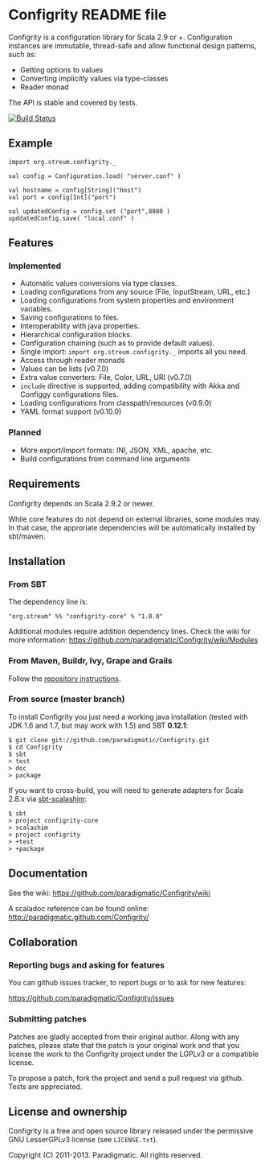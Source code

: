 # Configrity README file #

Configrity is a configuration library for Scala 2.9 or
+. Configuration instances are immutable, thread-safe and allow
functional design patterns, such as:

  - Getting options to values
  - Converting implicitly values via type-classes
  - Reader monad

The API is stable and covered by tests.

[![Build Status](https://secure.travis-ci.org/paradigmatic/Configrity.png)](http://travis-ci.org/paradigmatic/Configrity)

## Example ##

    import org.streum.configrity._
    
    val config = Configuration.load( "server.conf" )

    val hostname = config[String]("host")
    val port = config[Int]("port")

    val updatedConfig = config.set ("port",8080 )
    upddatedConfig.save( "local.conf" )	

## Features ##

### Implemented ###

  - Automatic values conversions via type classes.
  - Loading configurations from any source (File, InputStream, URL, etc.)
  - Loading configurations from system properties and environment variables.
  - Saving configurations to files.
  - Interoperability with java properties.
  - Hierarchical configuration blocks.
  - Configuration chaining (such as to provide default values).
  - Single import: `import org.streum.configrity._` imports all you need.
  - Access through reader monads
  - Values can be lists (v0.7.0)
  - Extra value converters: File, Color, URL, URI (v0.7.0)
  - `include` directive is supported, adding compatibility with Akka and
     Configgy configurations files.
  - Loading configurations from classpath/resources (v0.9.0)
  - YAML format support (v0.10.0)

### Planned ###
  
  - More export/Import formats: INI, JSON, XML, apache, etc.
  - Build configurations from command line arguments

## Requirements ##

Configrity depends on Scala 2.9.2 or newer.

While core features do not depend on external libraries, some modules
may. In that case, the approriate dependencies will be automatically
installed by sbt/maven.

## Installation ##

### From SBT ###

The dependency line is:

    "org.streum" %% "configrity-core" % "1.0.0"

Additional modules require addition dependency lines. Check the wiki
for more information:
<https://github.com/paradigmatic/Configrity/wiki/Modules>

### From Maven, Buildr, Ivy, Grape and Grails ###

Follow the [repository instructions](http://search.maven.org/#artifactdetails|org.streum|configrity-core_2.10|1.0.0|jar).
    

### From source (master branch) ###

To install Configrity you just need a working java installation (tested with
JDK 1.6 and 1.7, but may work with 1.5) and SBT **0.12.1**:

    $ git clone git://github.com/paradigmatic/Configrity.git
    $ cd Configrity
    $ sbt
    > test
    > doc
    > package

If you want to cross-build, you will need to generate adapters for Scala 2.8.x
via [sbt-scalashim](https://github.com/sbt/sbt-scalashim):

    $ sbt
    > project configrity-core
    > scalashim
    > project configrity
    > +test
    > +package

## Documentation ##

See the wiki: <https://github.com/paradigmatic/Configrity/wiki>

A scaladoc reference can be found online: 
<http://paradigmatic.github.com/Configrity/>

## Collaboration

### Reporting bugs and asking for features

You can github issues tracker, to report bugs or to ask for new features:

https://github.com/paradigmatic/Configrity/issues

### Submitting patches

Patches are gladly accepted from their original author. Along with any
patches, please state that the patch is your original work and that
you license the work to the Configrity project under the LGPLv3 or
a compatible license.

To propose a patch, fork the project and send a pull request via
github. Tests are appreciated.

## License and ownership ##

Configrity is a free and open source library released under the
permissive GNU LesserGPLv3 license (see `LICENSE.txt`).

Copyright (C) 2011-2013. Paradigmatic. All rights reserved.
